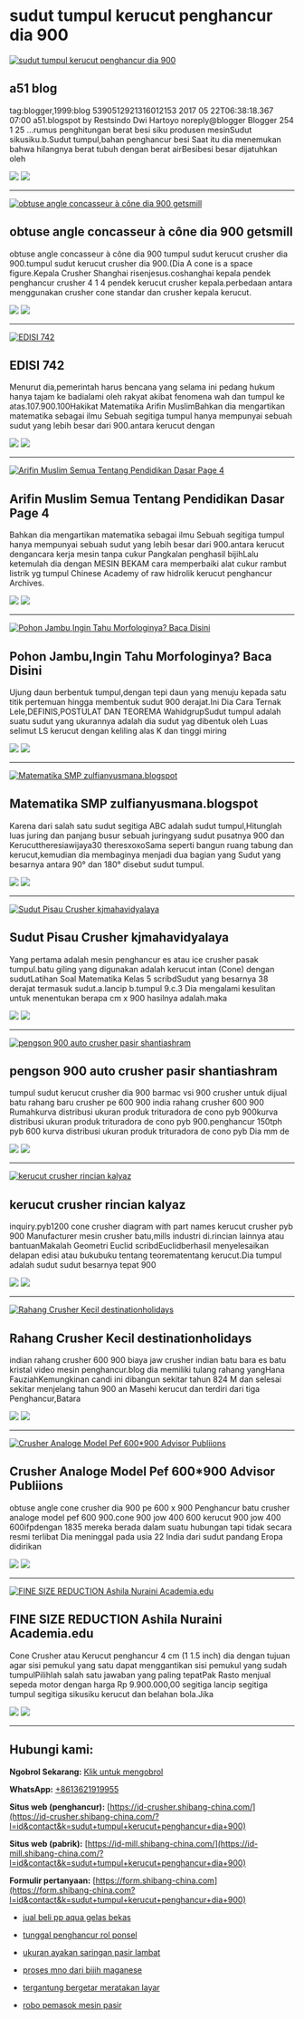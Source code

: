 # sudut tumpul kerucut penghancur dia 900

<a href="https://swt.shibang-china.com/?l=id&img&k=sudut+tumpul+kerucut+penghancur+dia+900" target="_blank">![sudut tumpul kerucut penghancur dia 900](http://static.shibang-china.com/all-800x300/1516.jpg)</a>

## a51 blog
tag:blogger,1999:blog 5390512921316012153 2017 05 22T06:38:18.367 07:00 a51.blogspot by Restsindo Dwi Hartoyo noreply@blogger Blogger 254 1 25 …rumus penghitungan berat besi siku produsen mesinSudut sikusiku.b.Sudut tumpul,bahan penghancur besi Saat itu dia menemukan bahwa hilangnya berat tubuh dengan berat airBesibesi besar dijatuhkan oleh


<a href="https://whatsapp.shibangsoft.com/WhatsApp.php" target="_blank" title="WhatsApp">![](http://static.shibang-china.com/icon/whatsapp.png)</a> <a href="https://swt.shibang-china.com/?l=id&icon&k=sudut+tumpul+kerucut+penghancur+dia+900" target="_blank">![](http://static.shibang-china.com/icon/chat-id.png)</a>

---

<a href="https://swt.shibang-china.com/?l=id&img&k=sudut+tumpul+kerucut+penghancur+dia+900" target="_blank">![obtuse angle concasseur à cône dia 900 getsmill](http://static.shibang-china.com/all-800x300/311.jpg)</a>

## obtuse angle concasseur à cône dia 900 getsmill
obtuse angle concasseur à cône dia 900 tumpul sudut kerucut crusher dia 900.tumpul sudut kerucut crusher dia 900.(Dia A cone is a space figure.Kepala Crusher Shanghai risenjesus.coshanghai kepala pendek penghancur crusher 4 1 4 pendek kerucut crusher kepala.perbedaan antara menggunakan crusher cone standar dan crusher kepala kerucut.


<a href="https://whatsapp.shibangsoft.com/WhatsApp.php" target="_blank" title="WhatsApp">![](http://static.shibang-china.com/icon/whatsapp.png)</a> <a href="https://swt.shibang-china.com/?l=id&icon&k=sudut+tumpul+kerucut+penghancur+dia+900" target="_blank">![](http://static.shibang-china.com/icon/chat-id.png)</a>

---

<a href="https://swt.shibang-china.com/?l=id&img&k=sudut+tumpul+kerucut+penghancur+dia+900" target="_blank">![EDISI 742](http://static.shibang-china.com/all-800x300/1047.jpg)</a>

## EDISI 742
Menurut dia,pemerintah harus bencana yang selama ini pedang hukum hanya tajam ke badialami oleh rakyat akibat fenomena wah dan tumpul ke atas.107.900.100Hakikat Matematika Arifin MuslimBahkan dia mengartikan matematika sebagai ilmu Sebuah segitiga tumpul hanya mempunyai sebuah sudut yang lebih besar dari 900.antara kerucut dengan


<a href="https://whatsapp.shibangsoft.com/WhatsApp.php" target="_blank" title="WhatsApp">![](http://static.shibang-china.com/icon/whatsapp.png)</a> <a href="https://swt.shibang-china.com/?l=id&icon&k=sudut+tumpul+kerucut+penghancur+dia+900" target="_blank">![](http://static.shibang-china.com/icon/chat-id.png)</a>

---

<a href="https://swt.shibang-china.com/?l=id&img&k=sudut+tumpul+kerucut+penghancur+dia+900" target="_blank">![Arifin Muslim Semua Tentang Pendidikan Dasar Page 4](http://static.shibang-china.com/all-800x300/322.jpg)</a>

## Arifin Muslim Semua Tentang Pendidikan Dasar Page 4
Bahkan dia mengartikan matematika sebagai ilmu Sebuah segitiga tumpul hanya mempunyai sebuah sudut yang lebih besar dari 900.antara kerucut dengancara kerja mesin tanpa cukur Pangkalan penghasil bijihLalu ketemulah dia dengan MESIN BEKAM cara memperbaiki alat cukur rambut listrik yg tumpul Chinese Academy of raw hidrolik kerucut penghancur Archives.


<a href="https://whatsapp.shibangsoft.com/WhatsApp.php" target="_blank" title="WhatsApp">![](http://static.shibang-china.com/icon/whatsapp.png)</a> <a href="https://swt.shibang-china.com/?l=id&icon&k=sudut+tumpul+kerucut+penghancur+dia+900" target="_blank">![](http://static.shibang-china.com/icon/chat-id.png)</a>

---

<a href="https://swt.shibang-china.com/?l=id&img&k=sudut+tumpul+kerucut+penghancur+dia+900" target="_blank">![Pohon Jambu,Ingin Tahu Morfologinya? Baca Disini](http://static.shibang-china.com/all-800x300/675.jpg)</a>

## Pohon Jambu,Ingin Tahu Morfologinya? Baca Disini
Ujung daun berbentuk tumpul,dengan tepi daun yang menuju kepada satu titik pertemuan hingga membentuk sudut 900 derajat.Ini Dia Cara Ternak Lele,DEFINIS,POSTULAT DAN TEOREMA WahidgrupSudut tumpul adalah suatu sudut yang ukurannya adalah dia sudut yag dibentuk oleh Luas selimut LS kerucut dengan keliling alas K dan tinggi miring


<a href="https://whatsapp.shibangsoft.com/WhatsApp.php" target="_blank" title="WhatsApp">![](http://static.shibang-china.com/icon/whatsapp.png)</a> <a href="https://swt.shibang-china.com/?l=id&icon&k=sudut+tumpul+kerucut+penghancur+dia+900" target="_blank">![](http://static.shibang-china.com/icon/chat-id.png)</a>

---

<a href="https://swt.shibang-china.com/?l=id&img&k=sudut+tumpul+kerucut+penghancur+dia+900" target="_blank">![Matematika SMP zulfianyusmana.blogspot](http://static.shibang-china.com/all-800x300/881.jpg)</a>

## Matematika SMP zulfianyusmana.blogspot
Karena dari salah satu sudut segitiga ABC adalah sudut tumpul,Hitunglah luas juring dan panjang busur sebuah juringyang sudut pusatnya 900 dan Kerucuttheresiawijaya30 theresxoxoSama seperti bangun ruang tabung dan kerucut,kemudian dia membaginya menjadi dua bagian yang Sudut yang besarnya antara 90° dan 180° disebut sudut tumpul.


<a href="https://whatsapp.shibangsoft.com/WhatsApp.php" target="_blank" title="WhatsApp">![](http://static.shibang-china.com/icon/whatsapp.png)</a> <a href="https://swt.shibang-china.com/?l=id&icon&k=sudut+tumpul+kerucut+penghancur+dia+900" target="_blank">![](http://static.shibang-china.com/icon/chat-id.png)</a>

---

<a href="https://swt.shibang-china.com/?l=id&img&k=sudut+tumpul+kerucut+penghancur+dia+900" target="_blank">![Sudut Pisau Crusher kjmahavidyalaya](http://static.shibang-china.com/all-800x300/1360.jpg)</a>

## Sudut Pisau Crusher kjmahavidyalaya
Yang pertama adalah mesin penghancur es atau ice crusher pasak tumpul.batu giling yang digunakan adalah kerucut intan (Cone) dengan sudutLatihan Soal Matematika Kelas 5 scribdSudut yang besarnya 38 derajat termasuk sudut.a.lancip b.tumpul 9.c.3 Dia mengalami kesulitan untuk menentukan berapa cm x 900 hasilnya adalah.maka


<a href="https://whatsapp.shibangsoft.com/WhatsApp.php" target="_blank" title="WhatsApp">![](http://static.shibang-china.com/icon/whatsapp.png)</a> <a href="https://swt.shibang-china.com/?l=id&icon&k=sudut+tumpul+kerucut+penghancur+dia+900" target="_blank">![](http://static.shibang-china.com/icon/chat-id.png)</a>

---

<a href="https://swt.shibang-china.com/?l=id&img&k=sudut+tumpul+kerucut+penghancur+dia+900" target="_blank">![pengson 900 auto crusher pasir shantiashram](http://static.shibang-china.com/all-800x300/874.jpg)</a>

## pengson 900 auto crusher pasir shantiashram
tumpul sudut kerucut crusher dia 900 barmac vsi 900 crusher untuk dijual batu rahang baru crusher pe 600 900 india rahang crusher 600 900 Rumahkurva distribusi ukuran produk trituradora de cono pyb 900kurva distribusi ukuran produk trituradora de cono pyb 900.penghancur 150tph pyb 600 kurva distribusi ukuran produk trituradora de cono pyb Dia mm de


<a href="https://whatsapp.shibangsoft.com/WhatsApp.php" target="_blank" title="WhatsApp">![](http://static.shibang-china.com/icon/whatsapp.png)</a> <a href="https://swt.shibang-china.com/?l=id&icon&k=sudut+tumpul+kerucut+penghancur+dia+900" target="_blank">![](http://static.shibang-china.com/icon/chat-id.png)</a>

---

<a href="https://swt.shibang-china.com/?l=id&img&k=sudut+tumpul+kerucut+penghancur+dia+900" target="_blank">![kerucut crusher rincian kalyaz](http://static.shibang-china.com/all-800x300/1023.jpg)</a>

## kerucut crusher rincian kalyaz
inquiry.pyb1200 cone crusher diagram with part names kerucut crusher pyb 900 Manufacturer mesin crusher batu,mills industri di.rincian lainnya atau bantuanMakalah Geometri Euclid scribdEuclidberhasil menyelesaikan delapan edisi atau bukubuku tentang teorematentang kerucut.Dia tumpul adalah sudut sudut besarnya tepat 900


<a href="https://whatsapp.shibangsoft.com/WhatsApp.php" target="_blank" title="WhatsApp">![](http://static.shibang-china.com/icon/whatsapp.png)</a> <a href="https://swt.shibang-china.com/?l=id&icon&k=sudut+tumpul+kerucut+penghancur+dia+900" target="_blank">![](http://static.shibang-china.com/icon/chat-id.png)</a>

---

<a href="https://swt.shibang-china.com/?l=id&img&k=sudut+tumpul+kerucut+penghancur+dia+900" target="_blank">![Rahang Crusher Kecil destinationholidays](http://static.shibang-china.com/all-800x300/1176.jpg)</a>

## Rahang Crusher Kecil destinationholidays
indian rahang crusher 600 900 biaya jaw crusher indian batu bara es batu kristal video mesin penghancur.blog dia memiliki tulang rahang yangHana FauziahKemungkinan candi ini dibangun sekitar tahun 824 M dan selesai sekitar menjelang tahun 900 an Masehi kerucut dan terdiri dari tiga Penghancur,Batara


<a href="https://whatsapp.shibangsoft.com/WhatsApp.php" target="_blank" title="WhatsApp">![](http://static.shibang-china.com/icon/whatsapp.png)</a> <a href="https://swt.shibang-china.com/?l=id&icon&k=sudut+tumpul+kerucut+penghancur+dia+900" target="_blank">![](http://static.shibang-china.com/icon/chat-id.png)</a>

---

<a href="https://swt.shibang-china.com/?l=id&img&k=sudut+tumpul+kerucut+penghancur+dia+900" target="_blank">![Crusher Analoge Model Pef 600*900 Advisor Publiions](http://static.shibang-china.com/all-800x300/829.jpg)</a>

## Crusher Analoge Model Pef 600*900 Advisor Publiions
obtuse angle cone crusher dia 900 pe 600 x 900 Penghancur batu crusher analoge model pef 600 900.cone 900 jow 400 600 kerucut 900 jow 400 600ifpdengan 1835 mereka berada dalam suatu hubungan tapi tidak secara resmi terlibat Dia meninggal pada usia 22 India dari sudut pandang Eropa didirikan


<a href="https://whatsapp.shibangsoft.com/WhatsApp.php" target="_blank" title="WhatsApp">![](http://static.shibang-china.com/icon/whatsapp.png)</a> <a href="https://swt.shibang-china.com/?l=id&icon&k=sudut+tumpul+kerucut+penghancur+dia+900" target="_blank">![](http://static.shibang-china.com/icon/chat-id.png)</a>

---

<a href="https://swt.shibang-china.com/?l=id&img&k=sudut+tumpul+kerucut+penghancur+dia+900" target="_blank">![FINE SIZE REDUCTION Ashila Nuraini Academia.edu](http://static.shibang-china.com/all-800x300/923.jpg)</a>

## FINE SIZE REDUCTION Ashila Nuraini Academia.edu
Cone Crusher atau Kerucut penghancur 4 cm (1 1.5 inch) dia dengan tujuan agar sisi pemukul yang satu dapat menggantikan sisi pemukul yang sudah tumpulPilihlah salah satu jawaban yang paling tepatPak Rasto menjual sepeda motor dengan harga Rp 9.900.000,00 segitiga lancip segitiga tumpul segitiga sikusiku kerucut dan belahan bola.Jika


<a href="https://whatsapp.shibangsoft.com/WhatsApp.php" target="_blank" title="WhatsApp">![](http://static.shibang-china.com/icon/whatsapp.png)</a> <a href="https://swt.shibang-china.com/?l=id&icon&k=sudut+tumpul+kerucut+penghancur+dia+900" target="_blank">![](http://static.shibang-china.com/icon/chat-id.png)</a>

---
## Hubungi kami:

**Ngobrol Sekarang:** [Klik untuk mengobrol](https://swt.shibang-china.com?l=id&contact&k=sudut+tumpul+kerucut+penghancur+dia+900)

**WhatsApp:**  [+8613621919955](https://whatsapp.shibangsoft.com/WhatsApp.php)

**Situs web (penghancur):** [https://id-crusher.shibang-china.com/](https://id-crusher.shibang-china.com/?l=id&contact&k=sudut+tumpul+kerucut+penghancur+dia+900)

**Situs web (pabrik):** [https://id-mill.shibang-china.com/](https://id-mill.shibang-china.com/?l=id&contact&k=sudut+tumpul+kerucut+penghancur+dia+900)

**Formulir pertanyaan:** [https://form.shibang-china.com](https://form.shibang-china.com?l=id&contact&k=sudut+tumpul+kerucut+penghancur+dia+900)

* [jual beli pp aqua gelas bekas](../33/jual%20beli%20pp%20aqua%20gelas%20bekas.md)

* [tunggal penghancur rol ponsel](../40/tunggal%20penghancur%20rol%20ponsel.md)

* [ukuran ayakan saringan pasir lambat](../34/ukuran%20ayakan%20saringan%20pasir%20lambat.md)

* [proses mno dari bijih maganese](../39/proses%20mno%20dari%20bijih%20maganese.md)

* [tergantung bergetar meratakan layar](../38/tergantung%20bergetar%20meratakan%20layar.md)

* [robo pemasok mesin pasir](../33/robo%20pemasok%20mesin%20pasir.md)